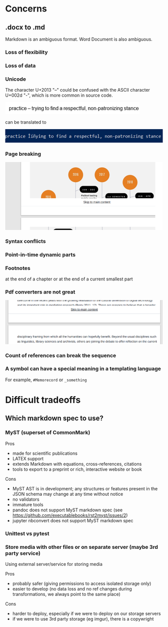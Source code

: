 # Concerns

## .docx to .md

Markdown is an ambiguous format.
Word Document is also ambiguous.

### Loss of flexibility

### Loss of data

### Unicode

The character U+2013 "–" could be confused with the ASCII character U+002d "-", which is more common in source code.

![Alt text](concerns_unicode_mojibake_1.png)

can be translated to

![Alt text](concerns_unicode_mojibake_2.png)

### Page breaking

![Alt text](concerns_page_breaking.png)

### Syntax conflicts

### Point-in-time dynamic parts

### Footnotes

at the end of a chapter or at the end of a current smallest part

### Pdf converters are not great

![Alt text](concerns_pdf_tools.png)

### Count of references can break the sequence

### A symbol can have a special meaning in a templating language

For example, `#Memorecord` or `_something`

# Difficult tradeoffs

## Which markdown spec to use?

### MyST (superset of CommonMark)

Pros
* made for scientific publications
* LATEX support
* extends Markdown with equations, cross-references, citations
* tools to export to a preprint or rich, interactive website or book

Cons
* MyST AST is in development; any structures or features present in the JSON schema may change at any time without notice
* no validators
* immature tools
* pandoc does not support MyST markdown spec (see https://github.com/executablebooks/rst2myst/issues/2)
* jupyter nbconvert does not support MyST markdown spec

### Unittest vs pytest

### Store media with other files or on separate server (maybe 3rd party service)

Using external server/service for storing media

Pros
* probably safer (giving permissions to access isolated storage only)
* easier to develop (no data loss and no ref changes during transformations, we always point to the same place)

Cons
* harder to deploy, especially if we were to deploy on our storage servers
* if we were to use 3rd party storage (eg imgur), there is a copywright 
